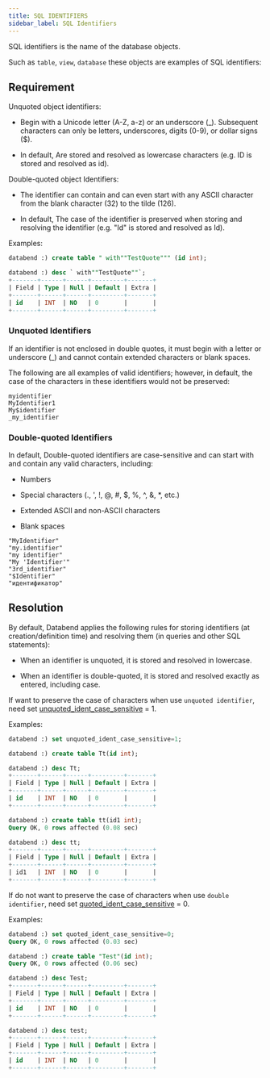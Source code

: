 ```yaml
---
title: SQL IDENTIFIERS
sidebar_label: SQL Identifiers
---
```


SQL identifiers is the name of the database objects.

Such as `table`, `view`, `database` these objects are examples of SQL identifiers:

## Requirement

Unquoted object identifiers:

* Begin with a Unicode letter (A-Z, a-z) or an underscore (_). Subsequent characters can only be letters, underscores, digits (0-9), or dollar signs ($).

* In default, Are stored and resolved as lowercase characters (e.g. ID is stored and resolved as id).

Double-quoted object Identifiers:

* The identifier can contain and can even start with any ASCII character from the blank character (32) to the tilde (126).

* In default, The case of the identifier is preserved when storing and resolving the identifier (e.g. "Id" is stored and resolved as Id).

Examples:

```sql
databend :) create table " with""TestQuote""" (id int);

databend :) desc ` with""TestQuote""`;
+-------+------+------+---------+-------+
| Field | Type | Null | Default | Extra |
+-------+------+------+---------+-------+
| id    | INT  | NO   | 0       |       |
+-------+------+------+---------+-------+

```

### Unquoted Identifiers

If an identifier is not enclosed in double quotes, it must begin with a letter or underscore (_) and cannot contain extended characters or blank spaces.

The following are all examples of valid identifiers; however, in default, the case of the characters in these identifiers would not be preserved:

```
myidentifier
MyIdentifier1
My$identifier
_my_identifier
```

### Double-quoted Identifiers

In default, Double-quoted identifiers are case-sensitive and can start with and contain any valid characters, including:

* Numbers

* Special characters (., ', !, @, #, $, %, ^, &, *, etc.)

* Extended ASCII and non-ASCII characters

* Blank spaces

```
"MyIdentifier"
"my.identifier"
"my identifier"
"My 'Identifier'"
"3rd_identifier"
"$Identifier"
"идентификатор"
```

## Resolution

By default, Databend applies the following rules for storing identifiers (at creation/definition time) and resolving them (in queries and other SQL statements):

* When an identifier is unquoted, it is stored and resolved in lowercase.

* When an identifier is double-quoted, it is stored and resolved exactly as entered, including case.

If want to preserve the case of characters when use `unquoted identifier`, need set [unquoted_ident_case_sensitive](70-system-tables/system-settings.md) = 1.

Examples:

```sql
databend :) set unquoted_ident_case_sensitive=1;

databend :) create table Tt(id int);

databend :) desc Tt;
+-------+------+------+---------+-------+
| Field | Type | Null | Default | Extra |
+-------+------+------+---------+-------+
| id    | INT  | NO   | 0       |       |
+-------+------+------+---------+-------+

databend :) create table tt(id1 int);
Query OK, 0 rows affected (0.08 sec)

databend :) desc tt;
+-------+------+------+---------+-------+
| Field | Type | Null | Default | Extra |
+-------+------+------+---------+-------+
| id1   | INT  | NO   | 0       |       |
+-------+------+------+---------+-------+

```

If do not want to preserve the case of characters when use `double identifier`, need set [quoted_ident_case_sensitive](70-system-tables/system-settings.md) = 0.

Examples:

```sql
databend :) set quoted_ident_case_sensitive=0;
Query OK, 0 rows affected (0.03 sec)

databend :) create table "Test"(id int);
Query OK, 0 rows affected (0.06 sec)

databend :) desc Test;
+-------+------+------+---------+-------+
| Field | Type | Null | Default | Extra |
+-------+------+------+---------+-------+
| id    | INT  | NO   | 0       |       |
+-------+------+------+---------+-------+

databend :) desc test;
+-------+------+------+---------+-------+
| Field | Type | Null | Default | Extra |
+-------+------+------+---------+-------+
| id    | INT  | NO   | 0       |       |
+-------+------+------+---------+-------+

```

